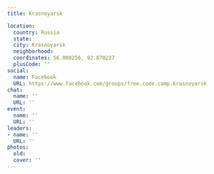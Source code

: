 ```yaml
---
title: Krasnoyarsk

location:
  country: Russia
  state: 
  city: Krasnoyarsk
  neighborhood: 
  coordinates: 56.008256, 92.870237
  plusCode: ''
social:
  name: Facebook
  URL: https://www.facebook.com/groups/free.code.camp.krasnoyarsk
chat:
  name: ''
  URL: ''
event:
  name: ''
  URL: ''
leaders:
- name: ''
  URL: ''
photos:
  old: 
  cover: ''
---
```

